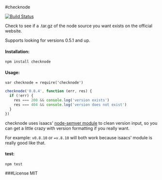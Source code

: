 #checknode

[![Build Status](https://secure.travis-ci.org/st-luke/checknode.png)](http://travis-ci.org/st-luke/checknode)

Check to see if a .tar.gz of the node source you want exists on the official website.

Supports looking for versions 0.5.1 and up.

#### Installation:

`npm install checknode`

#### Usage:

`var checknode = require('checknode')`

```javascript
checknode('0.8.4', function (err, res) {
  if (!err) {
    res === 200 && console.log('version exists')
    res === 404 && console.log('version does not exist')
  }
})
```

checknode uses isaacs' [node-semver module](http://github.com/isaacs/node-semver) to clean version input, so you can get a little crazy with version formatting if you really want.

For example: `v0.8.10` or `=v.8.10` will both work because isaacs' module is really good like that.

#### test:
`npm test`

###License
MIT
